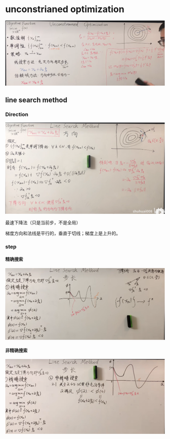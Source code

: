 # unconstrianed optimization

![1719912387502](image/optimization/1719912387502.png)

## line search method

### Direction

![1720002026800](image/optimization/1720002026800.png)

最速下降法（只是当前步，不是全局）

梯度方向和法线是平行的，垂直于切线；梯度上是上升的。

### step

#### 精确搜索

![1720002747047](image/optimization/1720002747047.png)

#### 非精确搜索

![1720003415830](image/optimization/1720003415830.png)
